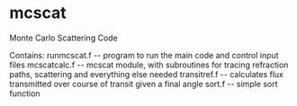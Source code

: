 mcscat
======

Monte Carlo Scattering Code

Contains:
runmcscat.f -- program to run the main code and control input files
mcscatcalc.f -- mcscat module, with subroutines for tracing refraction paths, scattering and everything else needed
transitref.f -- calculates flux transmitted over course of transit given a final angle
sort.f -- simple sort function

